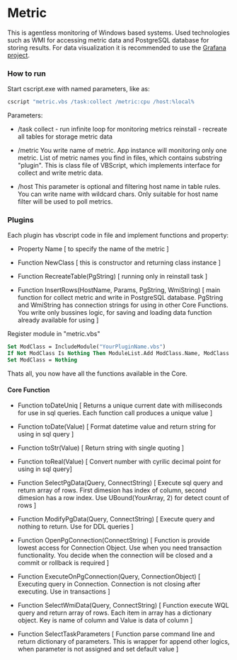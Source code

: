 # Metric
This is agentless monitoring of Windows based systems. Used technologies such as WMI for accessing metric data and PostgreSQL database for storing results. For data visualization it is recommended to use the [Grafana project](https://github.com/grafana/grafana).


### How to run

Start cscript.exe with named parameters, like as:
```bash
cscript "metric.vbs /task:collect /metric:cpu /host:%local%
```
Parameters:
* /task
collect - run infinite loop for monitoring metrics
reinstall - recreate all tables for storage metric data

* /metric
You write name of metric. App instance will monitoring only one metric. List of metric names you find in files, which contains substring "plugin". This is class file of VBScript, which implements interface for collect and write metric data.

* /host
This parameter is optional and filtering host name in table rules. You can write name with wildcard chars. Only suitable for host name filter will be used to poll metrics.

### Plugins

Each plugin has vbscript code in file and implement functions and property:
* Property Name
[ to specify the name of the metric ]

* Function NewClass
[ this is constructor and returning class instance ]

* Function RecreateTable(PgString) 
 [ running only in reinstall task ]

* Function InsertRows(HostName, Params, PgString, WmiString)
[ main function for collect metric and write in PostgreSQL database. PgString and WmiString has connection strings for using in other Core Functions. You write only bussines logic, for saving and loading data function already available for using ]

Register module in "metric.vbs"
```vb
Set ModClass = IncludeModule("YourPluginName.vbs")
If Not ModClass Is Nothing Then ModuleList.Add ModClass.Name, ModClass
Set ModClass = Nothing
```

Thats all, you now have all the functions available in the Core.


#### Core Function

* Function toDateUniq
[ Returns a unique current date with milliseconds for use in sql queries. Each function call produces a unique value ]

* Function toDate(Value)
[ Format datetime value and return string for using in sql query ]

* Function toStr(Value)
[ Return string with single quoting ]

* Function toReal(Value)
[ Convert number with cyrilic decimal point for using in sql query]

* Function SelectPgData(Query, ConnectString)
[ Execute sql query and return array of rows. First dimesion has index of column, second dimesion has a row index. Use UBound(YourArray, 2) for detect count of rows ]

* Function ModifyPgData(Query, ConnectString)
[ Execute query and nothing to return. Use for DDL queries ]

* Function OpenPgConnection(ConnectString)
[ Function is provide lowest access for Connection Object. Use when you need transaction functionality. You decide when the connection will be closed and a commit or rollback is required ]

* Function ExecuteOnPgConnection(Query, ConnectionObject)
[ Executing query in Connection. Connection is not closing after executing. Use in transactions ]

* Function SelectWmiData(Query, ConnectString)
[ Function execute WQL query and return array of rows. Each item in array has a dictionary object. Key is name of column and Value is data of column ]

* Function SelectTaskParameters
[ Function parse command line and return dictionary of parameters. This is wrapper for append other logics, when parameter is not assigned and set default value  ]
